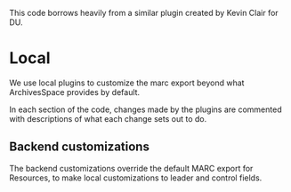 This code borrows heavily from a similar plugin created by Kevin Clair for DU.


# Local

We use local plugins to customize the marc export beyond what ArchivesSpace provides by default.

In each section of the code, changes made by the plugins are commented with descriptions of what each change sets out to do.

## Backend customizations

The backend customizations override the default MARC export for Resources, to make local customizations to leader and control fields.

